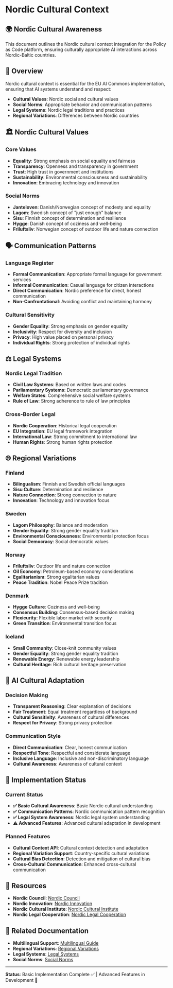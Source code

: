 # Nordic Cultural Context

## 🌍 **Nordic Cultural Awareness**

This document outlines the Nordic cultural context integration for the Policy as Code platform, ensuring culturally appropriate AI interactions across Nordic-Baltic countries.

## 🎯 **Overview**

Nordic cultural context is essential for the EU AI Commons implementation, ensuring that AI systems understand and respect:

- **Cultural Values**: Nordic social and cultural values
- **Social Norms**: Appropriate behavior and communication patterns
- **Legal Systems**: Nordic legal traditions and practices
- **Regional Variations**: Differences between Nordic countries

## 🏛️ **Nordic Cultural Values**

### **Core Values**
- **Equality**: Strong emphasis on social equality and fairness
- **Transparency**: Openness and transparency in government
- **Trust**: High trust in government and institutions
- **Sustainability**: Environmental consciousness and sustainability
- **Innovation**: Embracing technology and innovation

### **Social Norms**
- **Janteloven**: Danish/Norwegian concept of modesty and equality
- **Lagom**: Swedish concept of "just enough" balance
- **Sisu**: Finnish concept of determination and resilience
- **Hygge**: Danish concept of coziness and well-being
- **Friluftsliv**: Norwegian concept of outdoor life and nature connection

## 🗣️ **Communication Patterns**

### **Language Register**
- **Formal Communication**: Appropriate formal language for government services
- **Informal Communication**: Casual language for citizen interactions
- **Direct Communication**: Nordic preference for direct, honest communication
- **Non-Confrontational**: Avoiding conflict and maintaining harmony

### **Cultural Sensitivity**
- **Gender Equality**: Strong emphasis on gender equality
- **Inclusivity**: Respect for diversity and inclusion
- **Privacy**: High value placed on personal privacy
- **Individual Rights**: Strong protection of individual rights

## ⚖️ **Legal Systems**

### **Nordic Legal Tradition**
- **Civil Law Systems**: Based on written laws and codes
- **Parliamentary Systems**: Democratic parliamentary governance
- **Welfare States**: Comprehensive social welfare systems
- **Rule of Law**: Strong adherence to rule of law principles

### **Cross-Border Legal**
- **Nordic Cooperation**: Historical legal cooperation
- **EU Integration**: EU legal framework integration
- **International Law**: Strong commitment to international law
- **Human Rights**: Strong human rights protection

## 🌐 **Regional Variations**

### **Finland**
- **Bilingualism**: Finnish and Swedish official languages
- **Sisu Culture**: Determination and resilience
- **Nature Connection**: Strong connection to nature
- **Innovation**: Technology and innovation focus

### **Sweden**
- **Lagom Philosophy**: Balance and moderation
- **Gender Equality**: Strong gender equality tradition
- **Environmental Consciousness**: Environmental protection focus
- **Social Democracy**: Social democratic values

### **Norway**
- **Friluftsliv**: Outdoor life and nature connection
- **Oil Economy**: Petroleum-based economy considerations
- **Egalitarianism**: Strong egalitarian values
- **Peace Tradition**: Nobel Peace Prize tradition

### **Denmark**
- **Hygge Culture**: Coziness and well-being
- **Consensus Building**: Consensus-based decision making
- **Flexicurity**: Flexible labor market with security
- **Green Transition**: Environmental transition focus

### **Iceland**
- **Small Community**: Close-knit community values
- **Gender Equality**: Strong gender equality tradition
- **Renewable Energy**: Renewable energy leadership
- **Cultural Heritage**: Rich cultural heritage preservation

## 🤖 **AI Cultural Adaptation**

### **Decision Making**
- **Transparent Reasoning**: Clear explanation of decisions
- **Fair Treatment**: Equal treatment regardless of background
- **Cultural Sensitivity**: Awareness of cultural differences
- **Respect for Privacy**: Strong privacy protection

### **Communication Style**
- **Direct Communication**: Clear, honest communication
- **Respectful Tone**: Respectful and considerate language
- **Inclusive Language**: Inclusive and non-discriminatory language
- **Cultural Awareness**: Awareness of cultural context

## 🚀 **Implementation Status**

### **Current Status**
- **✅ Basic Cultural Awareness**: Basic Nordic cultural understanding
- **✅ Communication Patterns**: Nordic communication pattern recognition
- **✅ Legal System Awareness**: Nordic legal system understanding
- **⚠️ Advanced Features**: Advanced cultural adaptation in development

### **Planned Features**
- **Cultural Context API**: Cultural context detection and adaptation
- **Regional Variation Support**: Country-specific cultural variations
- **Cultural Bias Detection**: Detection and mitigation of cultural bias
- **Cross-Cultural Communication**: Enhanced cross-cultural communication

## 📖 **Resources**

- **Nordic Council**: [Nordic Council](https://www.norden.org/)
- **Nordic Innovation**: [Nordic Innovation](https://www.nordicinnovation.org/)
- **Nordic Cultural Institute**: [Nordic Cultural Institute](https://www.nordicculturalinstitute.org/)
- **Nordic Legal Cooperation**: [Nordic Legal Cooperation](https://www.nordiclegalcooperation.org/)

## 🔗 **Related Documentation**

- **Multilingual Support**: [Multilingual Guide](../nordic-languages.md)
- **Regional Variations**: [Regional Variations](regional-variations.md)
- **Legal Systems**: [Legal Systems](legal-systems.md)
- **Social Norms**: [Social Norms](social-norms.md)

---

**Status**: Basic Implementation Complete ✅ | Advanced Features in Development 🚧
